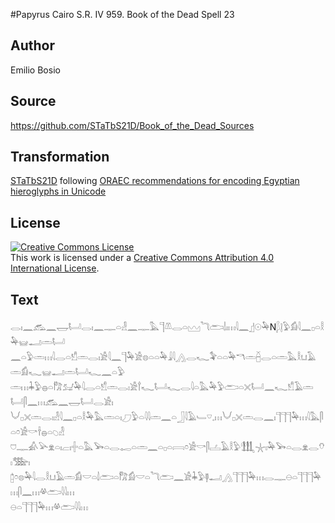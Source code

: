 #Papyrus Cairo S.R. IV 959. Book of the Dead Spell 23

## Author 

Emilio Bosio

## Source 

https://github.com/STaTbS21D/Book_of_the_Dead_Sources

## Transformation 

[STaTbS21D](https://statbs21d.github.io/) following [ORAEC recommendations for encoding Egyptian hieroglyphs in Unicode](https://github.com/oraec/recommendations-encoding-hieroglyphs)

## License 

<a rel="license" href="http://creativecommons.org/licenses/by/4.0/"><img alt="Creative Commons License" style="border-width:0" src="https://i.creativecommons.org/l/by/4.0/88x31.png" /></a><br />This work is licensed under a <a rel="license" href="http://creativecommons.org/licenses/by/4.0/">Creative Commons Attribution 4.0 International License</a>.

## Text 

<hiero><rubrum>𓂋𓏤𓈖𓃹𓈖𓉿𓂡𓂋𓏤𓈖𓊃𓏏𓁐𓈖𓊃𓅓𓊹𓌨𓂋𓏏𓈉𓆓𓂧𓌃𓏤𓏥𓇋𓈖</rubrum>𓊨𓇳𓅆N𓆄𓊤𓅱𓀁𓇋𓈖𓊪𓏏𓎛𓅆𓊠𓂝𓏛𓂡<br>
𓈖𓏏𓅱𓏛𓏥𓇋𓂋𓏏𓀸𓏛𓂋𓏤𓀀𓇋𓈖𓊹𓅆𓀀𓊖𓏏𓏏𓅆𓇍𓇋𓂻𓂋𓆑𓅝𓏏𓏏𓅆𓎔𓏛𓐢𓂋𓏏𓏛𓅓𓎛𓂓𓄿𓏛𓀁𓆑𓊠𓂝𓏛𓂡𓆑𓈖𓏏𓅱<br>
𓏛𓏥𓇓𓅱𓐍𓏏𓀗𓃫𓅆𓇋𓂋𓏏𓀸𓏛𓂋𓏤𓀀𓍙𓆑𓂡𓆑𓂋𓇋𓏏𓅓𓅆𓅱𓂧𓏏𓏴𓂡𓈖𓆑𓀸𓄿𓏛𓂡𓋴𓈖𓏥𓃹𓈖𓉿𓂡𓂋𓀀𓏤<br>
𓄋𓊪𓏴𓏛𓂋𓏤𓁐𓇋𓈖𓊪𓏏𓎛𓅆𓅓𓏛𓏏𓏤𓈔𓅱𓏏𓇋𓇋𓏛𓈖𓏏𓃀𓇋𓄿𓄑𓎺𓈒𓏥𓄋𓊪𓏴𓏛𓂋𓈖𓏤𓊹𓊹𓊹𓅆𓏥𓇋𓅓𓋴𓏏𓏌𓀀𓎡𓌂𓐍𓏏𓆇𓁐<br>
𓈞𓊃𓀉𓅪𓁷𓏏𓏤𓐞𓏤𓏶𓏏𓅓𓅨𓏏𓂋𓉻𓏏𓏛𓈖𓏏𓊪𓏏𓇯𓏌𓀀𓎡𓋴𓐟𓄿𓎛𓅱𓃃𓇼𓏤𓅆𓅨𓏏𓂋𓁷𓂋𓄣𓏤𓅢𓏤<br>
𓉺𓏌𓊖𓅆𓇋𓂋𓎛𓂓𓄿𓏛𓀁𓎟𓏏𓌃𓂧𓏏𓀗𓀁𓎟𓏏𓆓𓂧𓈖𓀀𓇓𓅱𓊢𓂝𓂻𓊹𓊹𓊹𓅆𓏥𓂋𓊃𓇷𓏏𓊹𓊹𓊹𓅆𓏥𓋴𓈖𓏥𓋬𓂧𓇋𓇋𓏥<br>
𓇷𓏏𓊹𓊹𓊹𓅆𓏥𓋬𓂧𓇋𓇋𓏥<br></hiero>